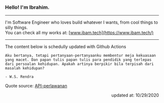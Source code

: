 <h3>Hello! I'm Ibrahim.</h3>

---

I'm Software Engineer who loves build whatever I wants, from cool things to silly things. <br>
You can check all my works at: [www.ibam.tech](https://www.ibam.tech/)

---

The content below is schedully updated with Github Actions

    Aku bertanya, tetapi pertanyaan-pertanyaanku membentur meja kekuasaan yang macet. Dan papan tulis papan tulis para pendidik yang terlepas dari persoalan kehidupan. Apakah artinya berpikir bila terpisah dari masalah kehidupan?

    - W.S. Rendra

Quote source: [API-perlawanan](https://github.com/ibamibrhm/api-perlawanan)

<div dir="rtl">
updated at: 10/29/2020
</div>